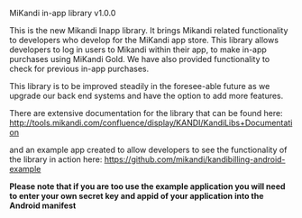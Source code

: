 MiKandi in-app library v1.0.0

This is the new Mikandi Inapp library. It brings Mikandi related functionality to developers who develop for the MiKandi app store. This library allows developers to log in users to Mikandi within their app, to make in-app purchases using MiKandi Gold. We have also provided functionality to check for previous in-app purchases. 
 
This library is to be improved steadily in the foresee-able future as we upgrade our back end systems and have the option to add more features. 

There are extensive documentation for the library that can be found here: http://tools.mikandi.com/confluence/display/KANDI/KandiLibs+Documentation

and an example app created to allow developers to see the functionality of the library in action here: https://github.com/mikandi/kandibilling-android-example

**Please note that if you are too use the example application you will need to enter your own secret key and appid of your application into the Android manifest**
